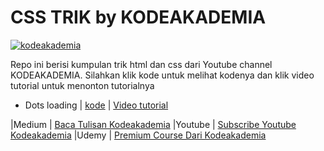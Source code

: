 # CSS TRIK by KODEAKADEMIA

[![kodeakademia](https://travis-ci.org/joemccann/dillinger.svg?branch=master)](https://medium.com/codeacademia)


Repo ini berisi kumpulan trik html dan css dari Youtube channel KODEAKADEMIA.
Silahkan klik kode untuk melihat kodenya dan klik video tutorial untuk menonton tutorialnya

* Dots loading  | [kode](https://medium.com/codeacademia/react-masterclass-untuk-semua-c5b91c8eec19) | [Video tutorial](https://medium.com/codeacademia/react-masterclass-untuk-semua-c5b91c8eec19)

|Medium | [Baca Tulisan Kodeakademia](https://medium.com/codeacademia)
|Youtube | [Subscribe Youtube Kodeakademia](https://www.youtube.com/channel/UCFrn9K9POdgVCutBs0hkqMQ?view_as=subscriber)
|Udemy | [Premium Course Dari Kodeakademia](https://www.udemy.com/user/yudi-krisnandi/)
